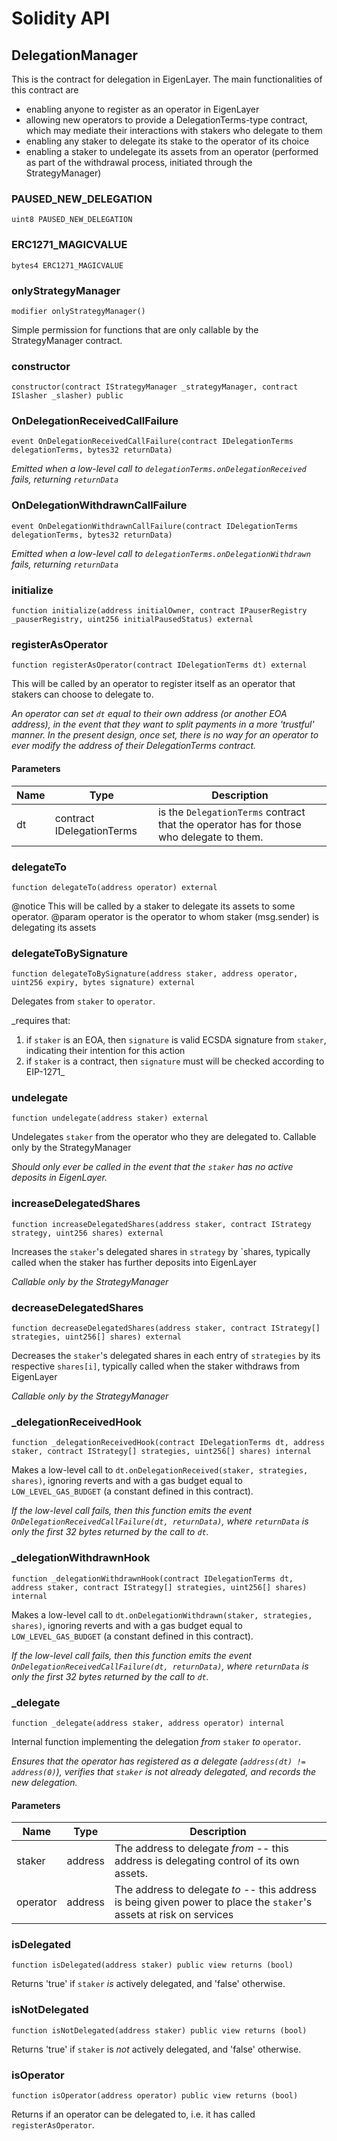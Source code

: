 # Solidity API

## DelegationManager

This is the contract for delegation in EigenLayer. The main functionalities of this contract are
- enabling anyone to register as an operator in EigenLayer
- allowing new operators to provide a DelegationTerms-type contract, which may mediate their interactions with stakers who delegate to them
- enabling any staker to delegate its stake to the operator of its choice
- enabling a staker to undelegate its assets from an operator (performed as part of the withdrawal process, initiated through the StrategyManager)

### PAUSED_NEW_DELEGATION

```solidity
uint8 PAUSED_NEW_DELEGATION
```

### ERC1271_MAGICVALUE

```solidity
bytes4 ERC1271_MAGICVALUE
```

### onlyStrategyManager

```solidity
modifier onlyStrategyManager()
```

Simple permission for functions that are only callable by the StrategyManager contract.

### constructor

```solidity
constructor(contract IStrategyManager _strategyManager, contract ISlasher _slasher) public
```

### OnDelegationReceivedCallFailure

```solidity
event OnDelegationReceivedCallFailure(contract IDelegationTerms delegationTerms, bytes32 returnData)
```

_Emitted when a low-level call to `delegationTerms.onDelegationReceived` fails, returning `returnData`_

### OnDelegationWithdrawnCallFailure

```solidity
event OnDelegationWithdrawnCallFailure(contract IDelegationTerms delegationTerms, bytes32 returnData)
```

_Emitted when a low-level call to `delegationTerms.onDelegationWithdrawn` fails, returning `returnData`_

### initialize

```solidity
function initialize(address initialOwner, contract IPauserRegistry _pauserRegistry, uint256 initialPausedStatus) external
```

### registerAsOperator

```solidity
function registerAsOperator(contract IDelegationTerms dt) external
```

This will be called by an operator to register itself as an operator that stakers can choose to delegate to.

_An operator can set `dt` equal to their own address (or another EOA address), in the event that they want to split payments
in a more 'trustful' manner.
In the present design, once set, there is no way for an operator to ever modify the address of their DelegationTerms contract._

#### Parameters

| Name | Type | Description |
| ---- | ---- | ----------- |
| dt | contract IDelegationTerms | is the `DelegationTerms` contract that the operator has for those who delegate to them. |

### delegateTo

```solidity
function delegateTo(address operator) external
```

@notice This will be called by a staker to delegate its assets to some operator.
 @param operator is the operator to whom staker (msg.sender) is delegating its assets

### delegateToBySignature

```solidity
function delegateToBySignature(address staker, address operator, uint256 expiry, bytes signature) external
```

Delegates from `staker` to `operator`.

_requires that:
1) if `staker` is an EOA, then `signature` is valid ECSDA signature from `staker`, indicating their intention for this action
2) if `staker` is a contract, then `signature` must will be checked according to EIP-1271_

### undelegate

```solidity
function undelegate(address staker) external
```

Undelegates `staker` from the operator who they are delegated to.
Callable only by the StrategyManager

_Should only ever be called in the event that the `staker` has no active deposits in EigenLayer._

### increaseDelegatedShares

```solidity
function increaseDelegatedShares(address staker, contract IStrategy strategy, uint256 shares) external
```

Increases the `staker`'s delegated shares in `strategy` by `shares, typically called when the staker has further deposits into EigenLayer

_Callable only by the StrategyManager_

### decreaseDelegatedShares

```solidity
function decreaseDelegatedShares(address staker, contract IStrategy[] strategies, uint256[] shares) external
```

Decreases the `staker`'s delegated shares in each entry of `strategies` by its respective `shares[i]`, typically called when the staker withdraws from EigenLayer

_Callable only by the StrategyManager_

### _delegationReceivedHook

```solidity
function _delegationReceivedHook(contract IDelegationTerms dt, address staker, contract IStrategy[] strategies, uint256[] shares) internal
```

Makes a low-level call to `dt.onDelegationReceived(staker, strategies, shares)`, ignoring reverts and with a gas budget 
equal to `LOW_LEVEL_GAS_BUDGET` (a constant defined in this contract).

_*If* the low-level call fails, then this function emits the event `OnDelegationReceivedCallFailure(dt, returnData)`, where
`returnData` is *only the first 32 bytes* returned by the call to `dt`._

### _delegationWithdrawnHook

```solidity
function _delegationWithdrawnHook(contract IDelegationTerms dt, address staker, contract IStrategy[] strategies, uint256[] shares) internal
```

Makes a low-level call to `dt.onDelegationWithdrawn(staker, strategies, shares)`, ignoring reverts and with a gas budget 
equal to `LOW_LEVEL_GAS_BUDGET` (a constant defined in this contract).

_*If* the low-level call fails, then this function emits the event `OnDelegationReceivedCallFailure(dt, returnData)`, where
`returnData` is *only the first 32 bytes* returned by the call to `dt`._

### _delegate

```solidity
function _delegate(address staker, address operator) internal
```

Internal function implementing the delegation *from* `staker` *to* `operator`.

_Ensures that the operator has registered as a delegate (`address(dt) != address(0)`), verifies that `staker` is not already
delegated, and records the new delegation._

#### Parameters

| Name | Type | Description |
| ---- | ---- | ----------- |
| staker | address | The address to delegate *from* -- this address is delegating control of its own assets. |
| operator | address | The address to delegate *to* -- this address is being given power to place the `staker`'s assets at risk on services |

### isDelegated

```solidity
function isDelegated(address staker) public view returns (bool)
```

Returns 'true' if `staker` *is* actively delegated, and 'false' otherwise.

### isNotDelegated

```solidity
function isNotDelegated(address staker) public view returns (bool)
```

Returns 'true' if `staker` is *not* actively delegated, and 'false' otherwise.

### isOperator

```solidity
function isOperator(address operator) public view returns (bool)
```

Returns if an operator can be delegated to, i.e. it has called `registerAsOperator`.

